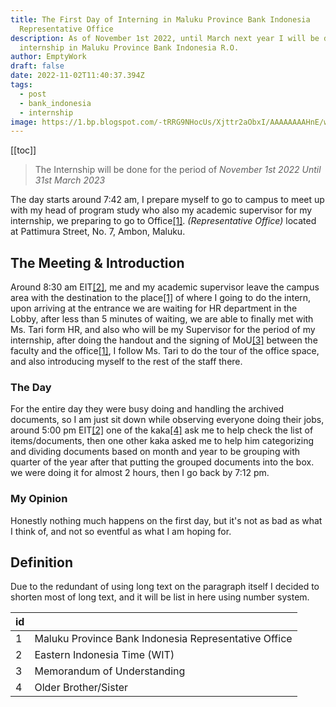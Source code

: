 ```yaml
---
title: The First Day of Interning in Maluku Province Bank Indonesia
  Representative Office
description: As of November 1st 2022, until March next year I will be doing
  internship in Maluku Province Bank Indonesia R.O.
author: EmptyWork
draft: false
date: 2022-11-02T11:40:37.394Z
tags:
  - post
  - bank_indonesia
  - internship
image: https://1.bp.blogspot.com/-tRRG9NHocUs/Xjttr2aObxI/AAAAAAAAHnE/wo0QiGR1g3I21jPbZglf9_2h-mrbf2w6ACLcBGAsYHQ/s640/image.jpg
---
```


[[toc]]

> The Internship will be done for the period of _November 1st 2022 Until 31st March 2023_

The day starts around 7:42 am, I prepare myself to go to campus to meet up with my head of program study who also my academic supervisor for my internship, we preparing to go to Office[[1]](#definition). _(Representative Office)_ located at Pattimura Street, No. 7, Ambon, Maluku.

## The Meeting & Introduction

Around 8:30 am EIT[[2]](#definition), me and my academic supervisor leave the campus area with the destination to the place[[1]](#definition) of where I going to do the intern, upon arriving at the entrance we are waiting for HR department in the Lobby, after less than 5 minutes of waiting, we are able to finally met with Ms. Tari form HR, and also who will be my Supervisor for the period of my internship, after doing the handout and the signing of MoU[[3]](#definition) between the faculty and the office[[1]](#definition), I follow Ms. Tari to do the tour of the office space, and also introducing myself to the rest of the staff there.

### The Day

For the entire day they were busy doing and handling the archived documents, so I am just sit down while observing everyone doing their jobs, around 5:00 pm EIT[[2]](#definition) one of the kaka[[4]](#definition) ask me to help check the list of items/documents, then one other kaka asked me to help him categorizing and dividing documents based on month and year to be grouping with quarter of the year after that putting the grouped documents into the box. we were doing it for almost 2 hours, then I go back by 7:12 pm.

### My Opinion

Honestly nothing much happens on the first day, but it's not as bad as what I think of, and not so eventful as what I am hoping for.

## Definition

Due to the redundant of using long text on the paragraph itself I decided to shorten most of long text, and it will be list in here using number system.

|id |   |
|---|---|
| 1 |Maluku Province Bank Indonesia Representative Office|
| 2 |Eastern Indonesia Time (WIT)|
| 3 |Memorandum of Understanding|
| 4 |Older Brother/Sister|
